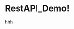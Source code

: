 # RestAPI_Demo!
[hhh](https://user-images.githubusercontent.com/56908198/159113926-678039f5-e3f0-4380-b180-031ddbea167d.png)
